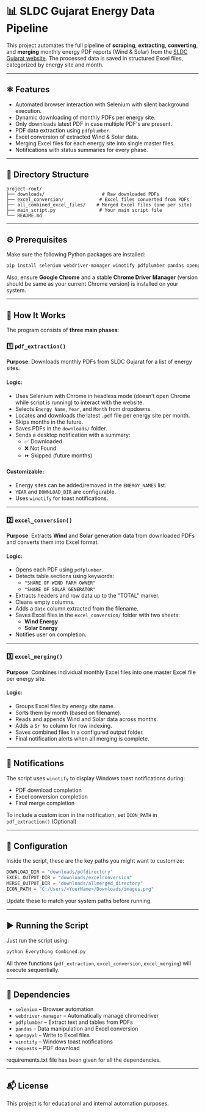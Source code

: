 # 📊 SLDC Gujarat Energy Data Pipeline

This project automates the full pipeline of **scraping**, **extracting**, **converting**, and **merging** monthly energy PDF reports (Wind & Solar) from the [SLDC Gujarat website](https://www.sldcguj.com). The processed data is saved in structured Excel files, categorized by energy site and month.

---

## ⚛️ Features

- Automated browser interaction with Selenium with silent background execution.
- Dynamic downloading of monthly PDFs per energy site.
- Only downloads latest PDF in case multiple PDF's are present.
- PDF data extraction using `pdfplumber`.
- Excel conversion of extracted Wind & Solar data.
- Merging Excel files for each energy site into single master files.
- Notifications with status summaries for every phase.

---

## 📁 Directory Structure

```
project-root/
├── downloads/                     # Raw downloaded PDFs
├── excel_conversion/             # Excel files converted from PDFs
├── all_combined_excel_files/    # Merged Excel files (one per site)
├── main_script.py                # Your main script file
└── README.md
```

---

## ⚙️ Prerequisites

Make sure the following Python packages are installed:

```bash
pip install selenium webdriver-manager winotify pdfplumber pandas openpyxl requests
```

Also, ensure **Google Chrome** and a stable **Chrome Driver Manager** (version should be same as your current Chrome version) is installed on your system.

---

## 🧠 How It Works

The program consists of **three main phases**:

### 1️⃣ `pdf_extraction()`

**Purpose**: Downloads monthly PDFs from SLDC Gujarat for a list of energy sites.

#### Logic:

- Uses Selenium with Chrome in headless mode (doesn't open Chrome while script is running) to interact with the website.
- Selects `Energy Name`, `Year`, and `Month` from dropdowns.
- Locates and downloads the latest `.pdf` file per energy site per month.
- Skips months in the future.
- Saves PDFs in the `downloads/` folder.
- Sends a desktop notification with a summary:
  - ✅ Downloaded
  - ❌ Not Found
  - ⏩ Skipped (future months)

#### Customizable:

- Energy sites can be added/removed in the `ENERGY_NAMES` list.
- `YEAR` and `DOWNLOAD_DIR` are configurable.
- Uses `winotify` for toast notifications.

---

### 2️⃣ `excel_conversion()`

**Purpose**: Extracts **Wind** and **Solar** generation data from downloaded PDFs and converts them into Excel format.

#### Logic:

- Opens each PDF using `pdfplumber`.
- Detects table sections using keywords:
  - `"SHARE OF WIND FARM OWNER"`
  - `"SHARE OF SOLAR GENERATOR"`
- Extracts headers and row data up to the "TOTAL" marker.
- Cleans empty columns.
- Adds a `Date` column extracted from the filename.
- Saves Excel files in the `excel_conversion/` folder with two sheets:
  - **Wind Energy**
  - **Solar Energy**
- Notifies user on completion.

---

### 3️⃣ `excel_merging()`

**Purpose**: Combines individual monthly Excel files into one master Excel file per energy site.

#### Logic:

- Groups Excel files by energy site name.
- Sorts them by month (based on filename).
- Reads and appends Wind and Solar data across months.
- Adds a `Sr No` column for row indexing.
- Saves combined files in a configured output folder.
- Final notification alerts when all merging is complete.

---

## 🔔 Notifications

The script uses `winotify` to display Windows toast notifications during:

- PDF download completion
- Excel conversion completion
- Final merge completion

To include a custom icon in the notification, set `ICON_PATH` in `pdf_extraction()` (Optional)

---

## 📝 Configuration

Inside the script, these are the key paths you might want to customize:

```python
DOWNLOAD_DIR = "downloads/pdfdirectory"
EXCEL_OUTPUT_DIR = "downloads/excelconversion"
MERGE_OUTPUT_DIR = "downloads/allmerged_directory"
ICON_PATH = "C:/Users/<YourName>/Downloads/images.png"
```

Update these to match your system paths before running.

---

## ▶️ Running the Script

Just run the script using:

```bash
python Everything Combined.py
```

All three functions (`pdf_extraction`, `excel_conversion`, `excel_merging`) will execute sequentially.

---

## 🧹 Dependencies

- `selenium` – Browser automation
- `webdriver-manager` – Automatically manage chromedriver
- `pdfplumber` – Extract text and tables from PDFs
- `pandas` – Data manipulation and Excel conversion
- `openpyxl` – Write to Excel files
- `winotify` – Windows toast notifications
- `requests` – PDF download

requirements.txt file has been given for all the dependencies.

---

## 📬 License

This project is for educational and internal automation purposes.
